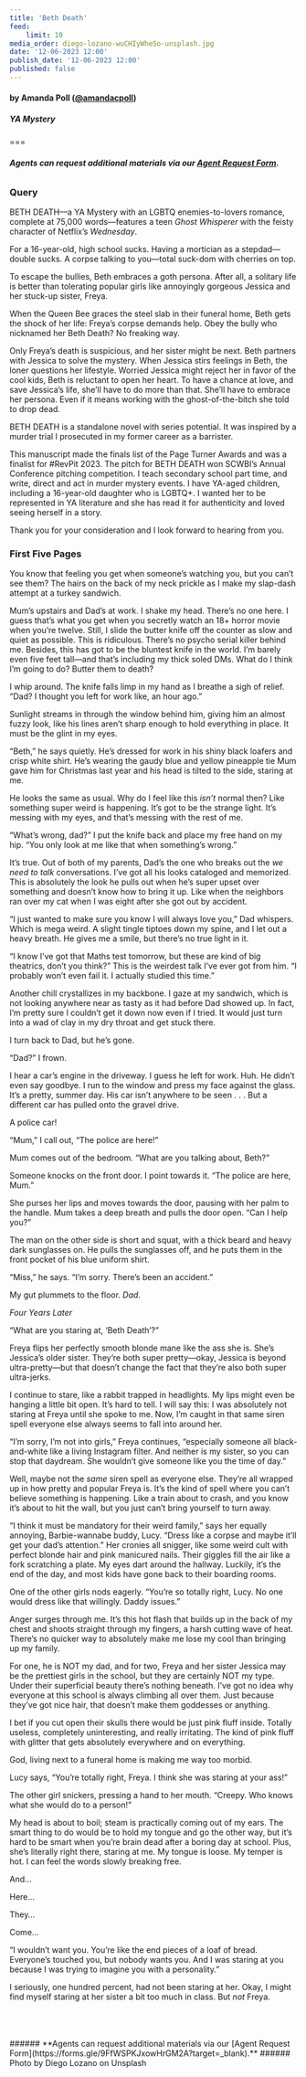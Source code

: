 ```yaml
---
title: 'Beth Death'
feed:
    limit: 10
media_order: diego-lozano-wuCHIyWheSo-unsplash.jpg
date: '12-06-2023 12:00'
publish_date: '12-06-2023 12:00'
published: false
---
```


#### by Amanda Poll ([@amandacpoll](https://twitter.com/AmandaCPoll?target=_blank))

##### YA Mystery

===

###### **Agents can request additional materials via our [Agent Request Form](https://forms.gle/9FfWSPKJxowHrGM2A?target=_blank).**

### Query

BETH DEATH––a YA Mystery with an LGBTQ enemies-to-lovers romance, complete at 75,000 words––features a teen _Ghost Whisperer_ with the feisty character of Netflix’s _Wednesday_.

For a 16-year-old, high school sucks. Having a mortician as a stepdad—double sucks. A corpse talking to you—total suck-dom with cherries on top.

To escape the bullies, Beth embraces a goth persona. After all, a solitary life is better than tolerating popular girls like annoyingly gorgeous Jessica and her stuck-up sister, Freya.

When the Queen Bee graces the steel slab in their funeral home, Beth gets the shock of her life: Freya’s corpse demands help. Obey the bully who nicknamed her Beth Death? No freaking way.

Only Freya’s death is suspicious, and her sister might be next. Beth partners with Jessica to solve the mystery. When Jessica stirs feelings in Beth, the loner questions her lifestyle. Worried Jessica might reject her in favor of the cool kids, Beth is reluctant to open her heart. To have a chance at love, and save Jessica’s life, she’ll have to do more than that. She’ll have to embrace her persona. Even if it means working with the ghost-of-the-bitch she told to drop dead.

BETH DEATH is a standalone novel with series potential. It was inspired by a murder trial I prosecuted in my former career as a barrister. 

This manuscript made the finals list of the Page Turner Awards and was a finalist for #RevPit 2023. The pitch for BETH DEATH won SCWBI’s Annual Conference pitching competition. I teach secondary school part time, and write, direct and act in murder mystery events. I have YA-aged children, including a 16-year-old daughter who is LGBTQ+. I wanted her to be represented in YA literature and she has read it for authenticity and loved seeing herself in a story.
 
Thank you for your consideration and I look forward to hearing from you.


### First Five Pages

You know that feeling you get when someone’s watching you, but you can’t see them? The hairs on the back of my neck prickle as I make my slap-dash attempt at a turkey sandwich.

Mum’s upstairs and Dad’s at work. I shake my head. There’s no one here. I guess that’s what you get when you secretly watch an 18+ horror movie when you’re twelve. Still, I slide the butter knife off the counter as slow and quiet as possible. This is ridiculous. There’s no psycho serial killer behind me. Besides, this has got to be the bluntest knife in the world. I’m barely even five feet tall—and that’s including my thick soled DMs. What do I think I’m going to do? Butter them to death? 

I whip around. The knife falls limp in my hand as I breathe a sigh of relief. “Dad? I thought you left for work like, an hour ago.”

Sunlight streams in through the window behind him, giving him an almost fuzzy look, like his lines aren’t sharp enough to hold everything in place. It must be the glint in my eyes.

“Beth,” he says quietly. He’s dressed for work in his shiny black loafers and crisp white shirt. He’s wearing the gaudy blue and yellow pineapple tie Mum gave him for Christmas last year and his head is tilted to the side, staring at me.

He looks the same as usual. Why do I feel like this _isn’t_ normal then? Like something super weird is happening. It’s got to be the strange light. It’s messing with my eyes, and that’s messing with the rest of me.

“What’s wrong, dad?” I put the knife back and place my free hand on my hip. “You only look at me like that when something’s wrong.”

It’s true. Out of both of my parents, Dad’s the one who breaks out the _we need to talk_ conversations. I’ve got all his looks cataloged and memorized. This is absolutely the look he pulls out when he’s super upset over something and doesn’t know how to bring it up. Like when the neighbors ran over my cat when I was eight after she got out by accident.

“I just wanted to make sure you know I will always love you,” Dad whispers. Which is mega weird. A slight tingle tiptoes down my spine, and I let out a heavy breath. He gives me a smile, but there’s no true light in it. 

“I know I’ve got that Maths test tomorrow, but these are kind of big theatrics, don’t you think?” This is the weirdest talk I’ve ever got from him. “I probably won’t even fail it. I actually studied this time.”

Another chill crystallizes in my backbone. I gaze at my sandwich, which is not looking anywhere near as tasty as it had before Dad showed up. In fact, I’m pretty sure I couldn’t get it down now even if I tried. It would just turn into a wad of clay in my dry throat and get stuck there.

I turn back to Dad, but he’s gone.

“Dad?” I frown.

I hear a car’s engine in the driveway.  I guess he left for work. Huh. He didn’t even say goodbye. I run to the window and press my face against the glass. It’s a pretty, summer day. His car isn’t anywhere to be seen . . .  But a different car has pulled onto the gravel drive.

A police car!

“Mum,” I call out, “The police are here!”

Mum comes out of the bedroom. “What are you talking about, Beth?”

Someone knocks on the front door. I point towards it. “The police are here, Mum.”

She purses her lips and moves towards the door, pausing with her palm to the handle. Mum takes a deep breath and pulls the door open. “Can I help you?”

The man on the other side is short and squat, with a thick beard and heavy dark sunglasses on. He pulls the sunglasses off, and he puts them in the front pocket of his blue uniform shirt.

“Miss,” he says. “I’m sorry. There’s been an accident.”

My gut plummets to the floor. _Dad_.
  
_Four Years Later_
 
“What are you staring at, ‘Beth Death’?”

Freya flips her perfectly smooth blonde mane like the ass she is. She’s Jessica’s older sister. They’re both super pretty––okay, Jessica is beyond ultra-pretty––but that doesn’t change the fact that they’re also both super ultra-jerks.  

I continue to stare, like a rabbit trapped in headlights. My lips might even be hanging a little bit open. It’s hard to tell. I will say this: I was absolutely not staring at Freya until she spoke to me. Now, I’m caught in that same siren spell everyone else always seems to fall into around her.

“I’m sorry, I’m not into girls,” Freya continues, “especially someone all black-and-white like a living Instagram filter. And neither is my sister, so you can stop that daydream. She wouldn’t give someone like you the time of day.”

Well, maybe not the _same_ siren spell as everyone else. They’re all wrapped up in how pretty and popular Freya is. It’s the kind of spell where you can’t believe something is happening. Like a train about to crash, and you know it’s about to hit the wall, but you just can’t bring yourself to turn away.

“I think it must be mandatory for their weird family,” says her equally annoying, Barbie-wannabe buddy, Lucy. “Dress like a corpse and maybe it’ll get your dad’s attention.”
Her cronies all snigger, like some weird cult with perfect blonde hair and pink manicured nails. Their giggles fill the air like a fork scratching a plate. My eyes dart around the hallway. Luckily, it’s the end of the day, and most kids have gone back to their boarding rooms. 

One of the other girls nods eagerly. “You’re so totally right, Lucy. No one would dress like that willingly. Daddy issues.”

Anger surges through me. It’s this hot flash that builds up in the back of my chest and shoots straight through my fingers, a harsh cutting wave of heat. There’s no quicker way to absolutely make me lose my cool than bringing up my family.

For one, he is NOT my dad, and for two, Freya and her sister Jessica may be the prettiest girls in the school, but they are certainly NOT my type. Under their superficial beauty there’s nothing beneath. I’ve got no idea why everyone at this school is always climbing all over them. Just because they’ve got nice hair, that doesn’t make them goddesses or anything.

I bet if you cut open their skulls there would be just pink fluff inside. Totally useless, completely uninteresting, and really irritating. The kind of pink fluff with glitter that gets absolutely everywhere and on everything.

God, living next to a funeral home is making me way too morbid.

Lucy says, “You’re totally right, Freya. I think she was staring at your ass!”

The other girl snickers, pressing a hand to her mouth. “Creepy. Who knows what she would do to a person!”

My head is about to boil; steam is practically coming out of my ears. The smart thing to do would be to hold my tongue and go the other way, but it’s hard to be smart when you’re brain dead after a boring day at school. Plus, she’s literally right there, staring at me. My tongue is loose. My temper is hot. I can feel the words slowly breaking free.

And…

Here…

They…

Come...

“I wouldn’t want you. You’re like the end pieces of a loaf of bread. Everyone’s touched you, but nobody wants you. And I was staring at you because I was trying to imagine you with a personality.”

I seriously, one hundred percent, had not been staring at her. Okay, I might find myself staring at her sister a bit too much in class. But _not_ Freya.

</br>
</br>
</br>
###### **Agents can request additional materials via our [Agent Request Form](https://forms.gle/9FfWSPKJxowHrGM2A?target=_blank).**
###### Photo by Diego Lozano on Unsplash
